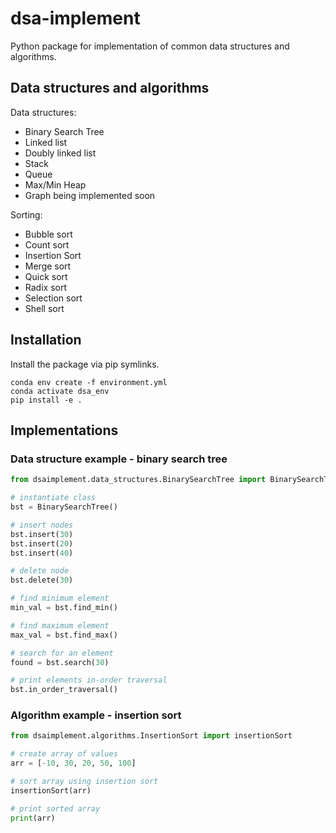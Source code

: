 # dsa-implement
Python package for implementation of common data structures and algorithms. 

## Data structures and algorithms

Data structures:
- Binary Search Tree
- Linked list
- Doubly linked list
- Stack
- Queue
- Max/Min Heap
- Graph being implemented soon

Sorting:
- Bubble sort
- Count sort
- Insertion Sort
- Merge sort 
- Quick sort
- Radix sort
- Selection sort
- Shell sort

## Installation 
Install the package via pip symlinks.

```
conda env create -f environment.yml
conda activate dsa_env
pip install -e .
```

## Implementations

### Data structure example - binary search tree

```python
from dsaimplement.data_structures.BinarySearchTree import BinarySearchTree

# instantiate class
bst = BinarySearchTree()

# insert nodes
bst.insert(30)
bst.insert(20)
bst.insert(40)

# delete node
bst.delete(30)

# find minimum element
min_val = bst.find_min()

# find maximum element
max_val = bst.find_max()

# search for an element
found = bst.search(30)

# print elements in-order traversal
bst.in_order_traversal()

```

### Algorithm example - insertion sort
```python
from dsaimplement.algorithms.InsertionSort import insertionSort

# create array of values
arr = [-10, 30, 20, 50, 100]

# sort array using insertion sort
insertionSort(arr)

# print sorted array
print(arr)
```

